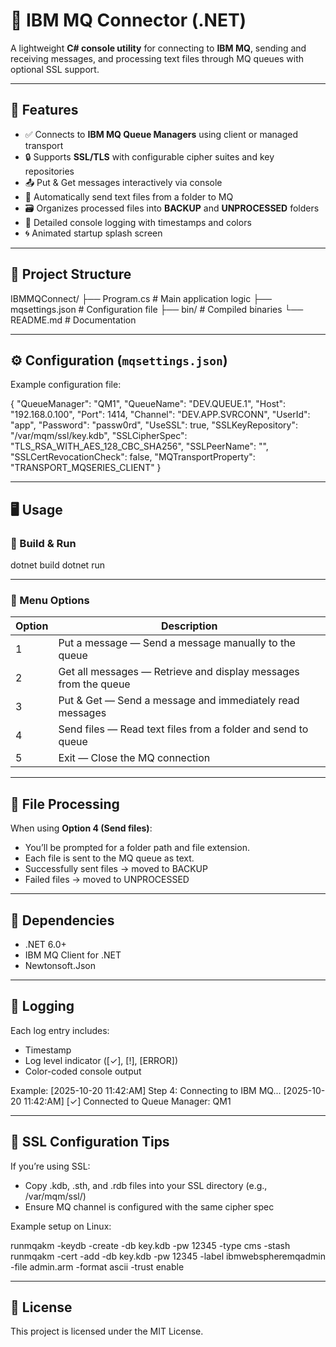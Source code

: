 # 🧩 IBM MQ Connector (.NET)

A lightweight **C# console utility** for connecting to **IBM MQ**, sending and receiving messages, and processing text files through MQ queues with optional SSL support.

---

## 🚀 Features

- ✅ Connects to **IBM MQ Queue Managers** using client or managed transport  
- 🔒 Supports **SSL/TLS** with configurable cipher suites and key repositories  
- 📤 Put & Get messages interactively via console  
- 📁 Automatically send text files from a folder to MQ  
- 🗃️ Organizes processed files into **BACKUP** and **UNPROCESSED** folders  
- 💬 Detailed console logging with timestamps and colors  
- 🌀 Animated startup splash screen  

---

## 🧱 Project Structure

IBMMQConnect/
├── Program.cs              # Main application logic
├── mqsettings.json         # Configuration file
├── bin/                    # Compiled binaries
└── README.md               # Documentation

---

## ⚙️ Configuration (`mqsettings.json`)

Example configuration file:

{
  "QueueManager": "QM1",
  "QueueName": "DEV.QUEUE.1",
  "Host": "192.168.0.100",
  "Port": 1414,
  "Channel": "DEV.APP.SVRCONN",
  "UserId": "app",
  "Password": "passw0rd",
  "UseSSL": true,
  "SSLKeyRepository": "/var/mqm/ssl/key.kdb",
  "SSLCipherSpec": "TLS_RSA_WITH_AES_128_CBC_SHA256",
  "SSLPeerName": "",
  "SSLCertRevocationCheck": false,
  "MQTransportProperty": "TRANSPORT_MQSERIES_CLIENT"
}

---

## 🖥️ Usage

### 🧩 Build & Run

dotnet build
dotnet run

---

### 🎯 Menu Options

| Option | Description |
|--------|--------------|
| 1 | Put a message — Send a message manually to the queue |
| 2 | Get all messages — Retrieve and display messages from the queue |
| 3 | Put & Get — Send a message and immediately read messages |
| 4 | Send files — Read text files from a folder and send to queue |
| 5 | Exit — Close the MQ connection |

---

## 📂 File Processing

When using **Option 4 (Send files)**:
- You’ll be prompted for a folder path and file extension.  
- Each file is sent to the MQ queue as text.  
- Successfully sent files → moved to BACKUP  
- Failed files → moved to UNPROCESSED

---

## 🧰 Dependencies

- .NET 6.0+
- IBM MQ Client for .NET
- Newtonsoft.Json

---

## 🧩 Logging

Each log entry includes:
- Timestamp
- Log level indicator ([✓], [!], [ERROR])
- Color-coded console output

Example:
[2025-10-20 11:42:AM] Step 4: Connecting to IBM MQ...
[2025-10-20 11:42:AM] [✓] Connected to Queue Manager: QM1

---

## 🔐 SSL Configuration Tips

If you’re using SSL:
- Copy .kdb, .sth, and .rdb files into your SSL directory (e.g., /var/mqm/ssl/)
- Ensure MQ channel is configured with the same cipher spec

Example setup on Linux:

runmqakm -keydb -create -db key.kdb -pw 12345 -type cms -stash
runmqakm -cert -add -db key.kdb -pw 12345 -label ibmwebspheremqadmin -file admin.arm -format ascii -trust enable

---

## 🧾 License

This project is licensed under the MIT License.

